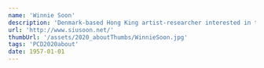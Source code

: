 ```yaml
---
name: 'Winnie Soon'
description: 'Denmark-based Hong King artist-researcher interested in the cultural implications of technologies, specifically concerning internet censorship, automation, data circulation, real-time processing/liveness, infrastructure and the culture of code practice. Currently, she is working on two books titled “Aesthetic Programming: A Handbook of Software Studies” (w/ Geoff Cox) and “Fix My Code” (w/ Cornelia Sollfrank). She is an Assistant Professor at Aarhus University'
url: 'http://www.siusoon.net/'
thumbUrl: '/assets/2020_aboutThumbs/WinnieSoon.jpg'
tags: 'PCD2020about'
date: 1957-01-01
---
```

